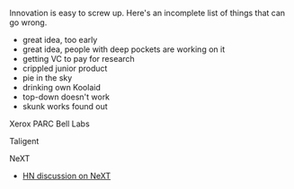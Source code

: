 

Innovation is easy to screw up. Here's an incomplete list of things that can go wrong.

- great idea, too early
- great idea, people with deep pockets are working on it
- getting VC to pay for research
- crippled junior product
- pie in the sky
- drinking own Koolaid
- top-down doesn't work
- skunk works found out

Xerox PARC
Bell Labs

Taligent

NeXT

- [HN discussion on NeXT][1]


[1]: https://news.ycombinator.com/item?id=2926531

